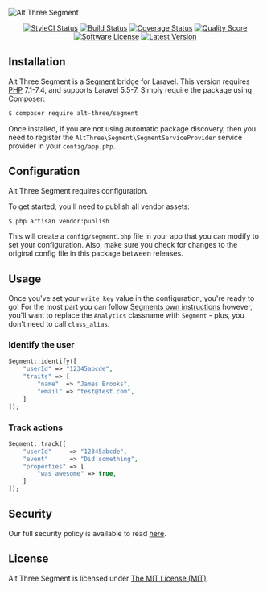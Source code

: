 ![Alt Three Segment](https://user-images.githubusercontent.com/2829600/71490849-0de16e00-2825-11ea-87a6-ddada0f35224.png)

<p align="center">
<a href="https://github.styleci.io/repos/38056197"><img src="https://github.styleci.io/repos/38056197/shield" alt="StyleCI Status"></img></a>
<a href="https://github.com/AltThree/Segment/actions?query=workflow%3ATests"><img src="https://img.shields.io/github/workflow/status/AltThree/Segment/Tests?style=flat-square" alt="Build Status"></img></a>
<a href="https://scrutinizer-ci.com/g/AltThree/Segment/code-structure"><img src="https://img.shields.io/scrutinizer/coverage/g/AltThree/Segment.svg?style=flat-square" alt="Coverage Status"></img></a>
<a href="https://scrutinizer-ci.com/g/AltThree/Segment"><img src="https://img.shields.io/scrutinizer/g/AltThree/Segment.svg?style=flat-square" alt="Quality Score"></img></a>
<a href="LICENSE"><img src="https://img.shields.io/badge/license-MIT-brightgreen.svg?style=flat-square" alt="Software License"></img></a>
<a href="https://github.com/AltThree/Segment/releases"><img src="https://img.shields.io/github/release/AltThree/Segment.svg?style=flat-square" alt="Latest Version"></img></a>
</p>


## Installation

Alt Three Segment is a [Segment](https://segment.com/) bridge for Laravel. This version requires [PHP](https://php.net) 7.1-7.4, and supports Laravel 5.5-7. Simply require the package using [Composer](https://getcomposer.org):

```bash
$ composer require alt-three/segment
```

Once installed, if you are not using automatic package discovery, then you need to register the  `AltThree\Segment\SegmentServiceProvider` service provider in your `config/app.php`.


## Configuration

Alt Three Segment requires configuration.

To get started, you'll need to publish all vendor assets:

```bash
$ php artisan vendor:publish
```

This will create a `config/segment.php` file in your app that you can modify to set your configuration. Also, make sure you check for changes to the original config file in this package between releases.


## Usage

Once you've set your `write_key` value in the configuration, you're ready to go! For the most part you can follow [Segments own instructions](https://segment.com/docs/libraries/php/quickstart) however, you'll want to replace the `Analytics` classname with `Segment` - plus, you don't need to call `class_alias`.

### Identify the user

```php
Segment::identify([
    "userId" => "12345abcde",
    "traits" => [
        "name"  => "James Brooks",
        "email" => "test@test.com",
    ]
]);
```

### Track actions

```php
Segment::track([
    "userId"     => "12345abcde",
    "event"      => "Did something",
    "properties" => [
        "was_awesome" => true,
    ]
]);
```


## Security

Our full security policy is available to read [here](https://github.com/AltThree/Segment/security/policy).


## License

Alt Three Segment is licensed under [The MIT License (MIT)](LICENSE).
